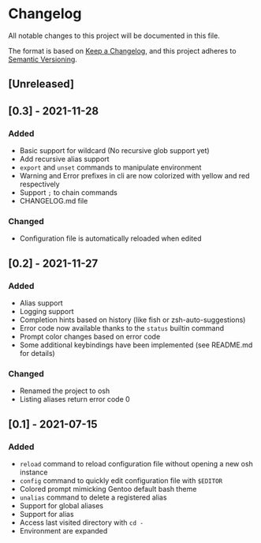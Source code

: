 # Changelog

All notable changes to this project will be documented in this file.

The format is based on [Keep a Changelog](https://keepachangelog.com/en/1.0.0/),
and this project adheres to [Semantic Versioning](https://semver.org/spec/v2.0.0.html).

## [Unreleased]

## [0.3] - 2021-11-28

### Added

- Basic support for wildcard (No recursive glob support yet)
- Add recursive alias support
- `export` and `unset` commands to manipulate environment
- Warning and Error prefixes in cli are now colorized with yellow and red respectively
- Support `;` to chain commands
- CHANGELOG.md file

### Changed

- Configuration file is automatically reloaded when edited

## [0.2] - 2021-11-27

### Added

- Alias support
- Logging support
- Completion hints based on history (like fish or zsh-auto-suggestions)
- Error code now available thanks to the `status` builtin command
- Prompt color changes based on error code
- Some additional keybindings have been implemented (see README.md for details)

### Changed

- Renamed the project to osh
- Listing aliases return error code 0

## [0.1] - 2021-07-15

### Added

- `reload` command to reload configuration file without opening a new osh instance
- `config` command to quickly edit configuration file with `$EDITOR`
- Colored prompt mimicking Gentoo default bash theme
- `unalias` command to delete a registered alias
- Support for global aliases
- Support for alias
- Access last visited directory with `cd -`
- Environment are expanded